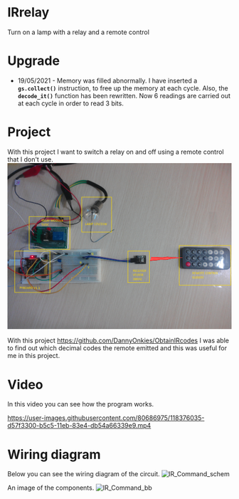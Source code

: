 # IRrelay
Turn on a lamp with a relay and a remote control

# Upgrade
* 19/05/2021 - Memory was filled abnormally. I have inserted a **`gs.collect()`** instruction, to free up the memory at each cycle. Also, the **`decode_it()`** function has been rewritten. Now 6 readings are carried out at each cycle in order to read 3 bits. 

# Project
With this project I want to switch a relay on and off using a remote control that I don't use.
![Image](https://github.com/DannyOnkies/IRrelay/blob/main/pic/photoaf%20(1).jpg "icon")

 With this project https://github.com/DannyOnkies/ObtainIRcodes I was able to find out which decimal 
 codes the remote emitted and this was useful for me in this project.
 
# Video
 In this video you can see how the program works. 
 
https://user-images.githubusercontent.com/80686975/118376035-d57f3300-b5c5-11eb-83e4-db54a66339e9.mp4

# Wiring diagram
Below you can see the wiring diagram of the circuit.
![IR_Command_schem](https://user-images.githubusercontent.com/80686975/118376139-75d55780-b5c6-11eb-897e-08295ec12883.jpg)

An image of the components.
![IR_Command_bb](https://user-images.githubusercontent.com/80686975/118376210-db294880-b5c6-11eb-8649-83f696e79b42.jpg)



